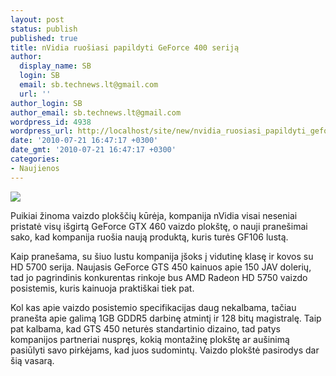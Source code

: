 ```yaml
---
layout: post
status: publish
published: true
title: nVidia ruošiasi papildyti GeForce 400 seriją
author:
  display_name: SB
  login: SB
  email: sb.technews.lt@gmail.com
  url: ''
author_login: SB
author_email: sb.technews.lt@gmail.com
wordpress_id: 4938
wordpress_url: http://localhost/site/new/nvidia_ruosiasi_papildyti_geforce_400_serija/
date: '2010-07-21 16:47:17 +0300'
date_gmt: '2010-07-21 16:47:17 +0300'
categories:
- Naujienos
---
```

<div class="imgright"><img src="http://t0.gstatic.com/images?q=tbn:m42MX4h7iDoWkM:http://romell17.files.wordpress.com/2009/06/nvidia-logo-2.jpg"  /></div>
<p>Puikiai žinoma vaizdo plokščių kūrėja, kompanija nVidia visai neseniai pristatė visų išgirtą GeForce GTX 460 vaizdo plokštę, o nauji pranešimai sako, kad kompanija ruošia naują produktą, kuris turės GF106 lustą.</p>
<p>Kaip pranešama, su šiuo lustu kompanija įšoks į vidutinę klasę ir kovos su HD 5700 serija. Naujasis GeForce GTS 450 kainuos apie 150 JAV dolerių, tad jo pagrindinis konkurentas rinkoje bus AMD Radeon HD 5750 vaizdo posistemis, kuris kainuoja praktiškai tiek pat.</p>
<p>Kol kas apie vaizdo posistemio specifikacijas daug nekalbama, tačiau pranešta apie galimą 1GB GDDR5 darbinę atmintį ir 128 bitų magistralę. Taip pat kalbama, kad GTS 450 neturės standartinio dizaino, tad patys kompanijos partneriai nuspręs, kokią montažinę plokštę ar aušinimą pasiūlyti savo pirkėjams, kad juos sudomintų. Vaizdo plokštė pasirodys dar šią vasarą.<br /></p>

